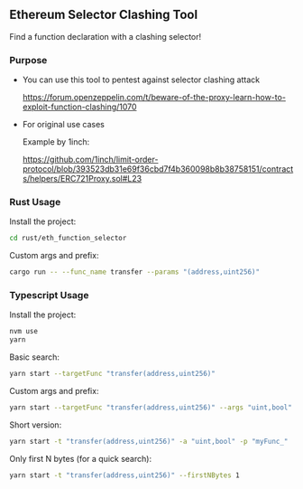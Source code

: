 ## Ethereum Selector Clashing Tool

Find a function declaration with a clashing selector!

### Purpose

-   You can use this tool to pentest against selector clashing attack

    https://forum.openzeppelin.com/t/beware-of-the-proxy-learn-how-to-exploit-function-clashing/1070

-   For original use cases

    Example by 1inch:

    https://github.com/1inch/limit-order-protocol/blob/393523db31e69f36cbd7f4b360098b8b38758151/contracts/helpers/ERC721Proxy.sol#L23

### Rust Usage

Install the project:

```bash
cd rust/eth_function_selector
```

Custom args and prefix:

```bash
cargo run -- --func_name transfer --params "(address,uint256)"
```

### Typescript Usage

Install the project:

```bash
nvm use
yarn
```

Basic search:

```bash
yarn start --targetFunc "transfer(address,uint256)"
```

Custom args and prefix:

```bash
yarn start --targetFunc "transfer(address,uint256)" --args "uint,bool" --prefix "myFunc_"
```

Short version:

```bash
yarn start -t "transfer(address,uint256)" -a "uint,bool" -p "myFunc_"
```

Only first N bytes (for a quick search):

```bash
yarn start -t "transfer(address,uint256)" --firstNBytes 1
```
